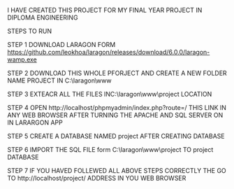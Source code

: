 I HAVE CREATED THIS PROJECT FOR MY FINAL YEAR PROJECT IN DIPLOMA ENGINEERING 


STEPS TO RUN


STEP 1 DOWNLOAD LARAGON FORM https://github.com/leokhoa/laragon/releases/download/6.0.0/laragon-wamp.exe 


STEP 2 DOWNLOAD THIS WHOLE PFORJECT AND CREATE A NEW FOLDER NAME PROJECT IN  C:\laragon\www


STEP 3 EXTEACR ALL THE FILES INC:\laragon\www\project LOCATION 


STEP 4 OPEN http://localhost/phpmyadmin/index.php?route=/ THIS LINK IN ANY WEB BROWSER AFTER TURNING THE APACHE AND SQL SERVER ON IN LARARGON APP


STEP 5 CREATE A DATABASE NAMED project AFTER CREATING DATABASE


STEP 6 IMPORT THE SQL FILE form  C:\laragon\www\project TO project DATABASE


STEP 7 IF YOU HAVED FOLLEWED ALL ABOVE STEPS CORRECTLY THE GO TO http://localhost/project/ ADDRESS IN YOU WEB BROWSER

